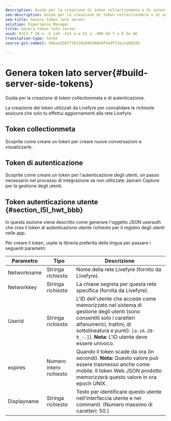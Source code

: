 ```yaml
---
description: Guida per la creazione di token collectionmeta e di autenticazione.
seo-description: Guida per la creazione di token collectionmeta e di autenticazione.
seo-title: Genera token lato server
solution: Experience Manager
title: Genera token lato server
uuid: 8313 f 26 e -5 ceb -414 e-a 61 a -480 bb 7 a 8 ba 66
translation-type: tm+mt
source-git-commit: 566ea2587f101202045488e9f4edf73ece100293

---
```



# Genera token lato server{#build-server-side-tokens}

Guida per la creazione di token collectionmeta e di autenticazione.

La creazione dei token utilizzati da Livefyre per convalidare le richieste assicura che solo tu effettui aggiornamenti alla rete Livefyre.

## Token collectionmeta

Scoprite come creare un token per creare nuove conversazioni e visualizzarle.

## Token di autenticazione

Scoprite come creare un token per l'autenticazione degli utenti, un passo necessario nel processo di integrazione se non utilizzate Janrain Capture per la gestione degli utenti.

## Token autenticazione utente {#section_l5l_hwt_bbb}

In questa sezione viene descritto come generare l'oggetto JSON userauth che crea il token di autenticazione utente richiesto per il registro degli utenti nelle app.

Per creare il token, usate la libreria preferita della lingua per passare i seguenti parametri:

| Parametro | Tipo | Descrizione |
|---|---|---|
| Networkname | Stringa *richiesta* | Nome della rete Livefyre (fornito da Livefyre). |
| Networkkey | Stringa *richiesta* | La chiave segreta per questa rete specifica (fornita da Livefyre). |
| Userid | Stringa *richiesta* | L'ID dell'utente che accede come memorizzato nel sistema di gestione degli utenti (sono consentiti solo i caratteri alfanumerici, trattini, di sottolineatura e punti): `[a-zA-Z0-9_-.]`). **Nota:** L'ID utente deve essere univoco. |
| expires | Numero intero *richiesto* | Quando il token scade da ora (in secondi). **Nota:** Questo valore può essere trasmesso anche come mobile. Il token Web JSON prodotto memorizzerà questo valore in ora epoch UNIX. |
| Displayname | Stringa *richiesta* | Testo per identificare questo utente nell'interfaccia utente e nei commenti. (Numero massimo di caratteri: 50.) |


